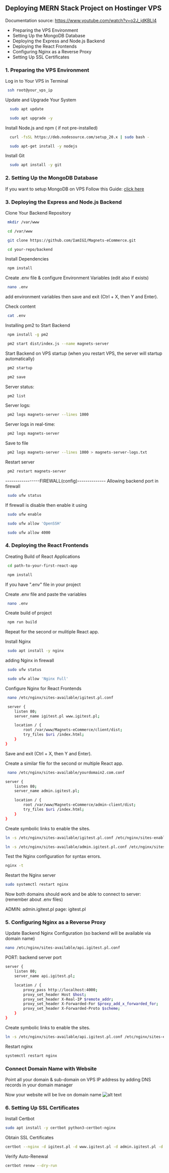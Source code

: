 ## Deploying MERN Stack Project on Hostinger VPS

Documentation source: https://www.youtube.com/watch?v=o2J_jdKBLI4

- Preparing the VPS Environment
- Setting Up the MongoDB Database
- Deploying the Express and Node.js Backend
- Deploying the React Frontends
- Configuring Nginx as a Reverse Proxy
- Setting Up SSL Certificates

### 1. Preparing the VPS Environment

Log in to Your VPS in Terminal

```bash
 ssh root@your_vps_ip
```

Update and Upgrade Your System

```bash
  sudo apt update
```

```bash
  sudo apt upgrade -y
```

Install Node.js and npm ( if not pre-installed)

```bash
  curl -fsSL https://deb.nodesource.com/setup_20.x | sudo bash -
```

```bash
  sudo apt-get install -y nodejs
```

Install Git

```bash
  sudo apt install -y git
```

### 2. Setting Up the MongoDB Database

If you want to setup MongoDB on VPS Follow this Guide: [click here](https://github.com/GreatStackDev/notes/blob/main/MongoDB_Setup_on_VPS.md)

### 3. Deploying the Express and Node.js Backend

Clone Your Backend Repository

```bash
 mkdir /var/www
```

```bash
 cd /var/www
```

```bash
 git clone https://github.com/IamIGI/Magnets-eCommerce.git
```

```bash
 cd your-repo/backend
```

Install Dependencies

```bash
 npm install
```

Create .env file & configure Environment Variables (edit also if exists)

```bash
 nano .env
```

add environment variables then save and exit (Ctrl + X, then Y and Enter).

Check content

```bash
 cat .env
```

Installing pm2 to Start Backend

```bash
 npm install -g pm2
```

```bash
 pm2 start dist/index.js --name magnets-server
```

Start Backend on VPS startup (when you restart VPS, the server will startup automatically)

```bash
 pm2 startup
```

```bash
 pm2 save
```

Server status:

```bash
 pm2 list
```

Server logs:

```bash
 pm2 logs magnets-server --lines 1000
```

Server logs in real-time:

```bash
 pm2 logs magnets-server
```

Save to file

```bash
 pm2 logs magnets-server --lines 1000 > magnets-server-logs.txt
```

Restart server

```bash
 pm2 restart magnets-server
```

-----------------FIREWALL(config)--------------
Allowing backend port in firewall

```bash
 sudo ufw status
```

If firewall is disable then enable it using

```bash
 sudo ufw enable
```

```bash
 sudo ufw allow 'OpenSSH'
```

```bash
 sudo ufw allow 4000
```

### 4. Deploying the React Frontends

Creating Build of React Applications

```bash
 cd path-to-your-first-react-app
```

```bash
 npm install
```

If you have ".env" file in your project

Create .env file and paste the variables

```bash
 nano .env
```

Create build of project

```bash
 npm run build
```

Repeat for the second or mulitiple React app.

Install Nginx

```bash
 sudo apt install -y nginx
```

adding Nginx in firewall

```bash
 sudo ufw status
```

```bash
 sudo ufw allow 'Nginx Full'
```

Configure Nginx for React Frontends

```bash
 nano /etc/nginx/sites-available/igitest.pl.conf
```

```bash
 server {
    listen 80;
    server_name igitest.pl www.igitest.pl;

    location / {
        root /var/www/Magnets-eCommerce/client/dist;
        try_files $uri /index.html;
    }
}
```

Save and exit (Ctrl + X, then Y and Enter).

Create a similar file for the second or multiple React app.

```bash
 nano /etc/nginx/sites-available/yourdomain2.com.conf
```

```bash
server {
    listen 80;
    server_name admin.igitest.pl;

    location / {
        root /var/www/Magnets-eCommerce/admin-client/dist;
        try_files $uri /index.html;
    }
}
```

Create symbolic links to enable the sites.

```bash
ln -s /etc/nginx/sites-available/igitest.pl.conf /etc/nginx/sites-enabled/
```

```bash
ln -s /etc/nginx/sites-available/admin.igitest.pl.conf /etc/nginx/sites-enabled/
```

Test the Nginx configuration for syntax errors.

```bash
nginx -t
```

Restart the Nginx server

```bash
sudo systemctl restart nginx
```

Now both domains should work and be able to connect to server:
(remember about .env files)

ADMIN: admin.igitest.pl
page: igitest.pl

### 5. Configuring Nginx as a Reverse Proxy

Update Backend Nginx Configuration (so backend will be available via domain name)

```bash
nano /etc/nginx/sites-available/api.igitest.pl.conf
```

PORT: backend server port

```bash
server {
    listen 80;
    server_name api.igitest.pl;

    location / {
        proxy_pass http://localhost:4000;
        proxy_set_header Host $host;
        proxy_set_header X-Real-IP $remote_addr;
        proxy_set_header X-Forwarded-For $proxy_add_x_forwarded_for;
        proxy_set_header X-Forwarded-Proto $scheme;
    }
}
```

Create symbolic links to enable the sites.

```bash
ln -s /etc/nginx/sites-available/api.igitest.pl.conf /etc/nginx/sites-enabled/
```

Restart nginx

```bash
systemctl restart nginx
```

### Connect Domain Name with Website

Point all your domain & sub-domain on VPS IP address by adding DNS records in your domain manager

Now your website will be live on domain name
![alt text](image.png)

### 6. Setting Up SSL Certificates

Install Certbot

```bash
sudo apt install -y certbot python3-certbot-nginx
```

Obtain SSL Certificates

```bash
certbot --nginx -d igitest.pl -d www.igitest.pl -d admin.igitest.pl -d api.igitest.pl
```

Verify Auto-Renewal

```bash
certbot renew --dry-run
```
